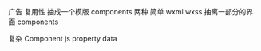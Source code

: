 广告 复用性
抽成一个模版 
components 两种 
简单 wxml wxss    抽离一部分的界面  components

复杂 Component  js property  data  